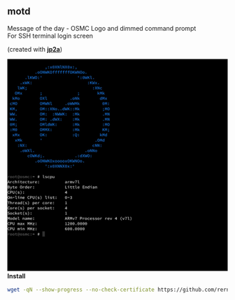 motd
---

Message of the day - OSMC Logo and dimmed command prompt  
For SSH terminal login screen  

(created with [**jp2a**](https://github.com/cslarsen/jp2a))  

![motd](https://github.com/rern/OSMC/blob/master/motd/motdo.png)  
**Install**  
```sh
wget -qN --show-progress --no-check-certificate https://github.com/rern/OSMC/raw/master/motd/install.sh; chmod +x install.sh; ./install.sh
```
